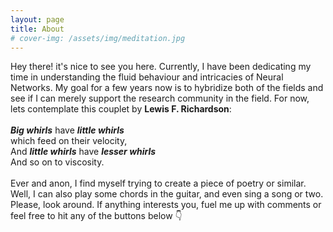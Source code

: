```yaml
---
layout: page
title: About
# cover-img: /assets/img/meditation.jpg
---
```


Hey there! it's nice to see you here. Currently, I have been dedicating my time in understanding the fluid behaviour and intricacies of Neural Networks. My goal for a few years now is to hybridize both of the fields and see if I can merely support the research community in the field. For now, lets contemplate this couplet by **Lewis F. Richardson**:  <br><br>
***Big whirls*** have ***little whirls*** <br>
which feed on their velocity, <br>
And ***little whirls*** have ***lesser whirls*** <br>
And so on to viscosity. <br><br>
Ever and anon, I find myself trying to create a piece of poetry or similar. Well, I can also play some chords in the guitar, and even sing a song or two. Please, look around. If anything interests you, fuel me up with comments or feel free to hit any of the buttons below 👇
<!-- layout: post
title: Flake it till you make it
subtitle: Excerpt from Soulshaping by Jeff Brown
cover-img: /assets/img/path.jpg
thumbnail-img: /assets/img/thumb.png
share-img: /assets/img/path.jpg
tags: [books, test]
author: Sharon Smith and Barry Simpson -->
